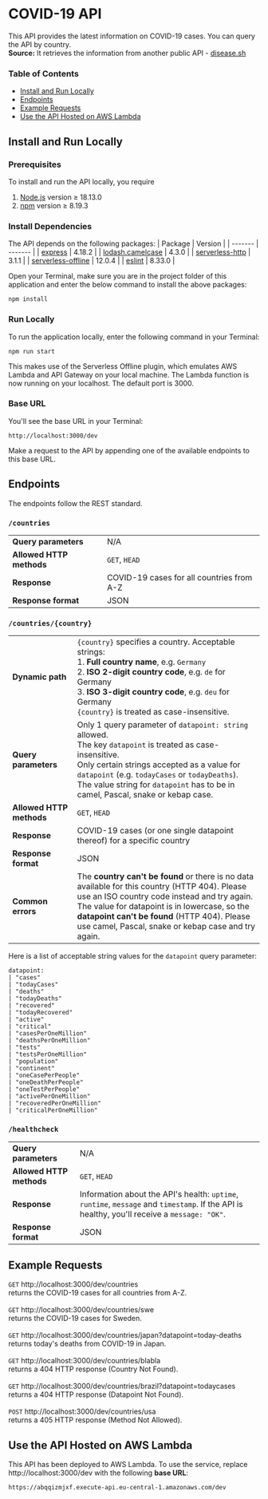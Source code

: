 # COVID-19 API

This API provides the latest information on COVID-19 cases. You can query the API by country.
\
**Source:** It retrieves the information from another public API - [disease.sh](https://disease.sh/)

### Table of Contents

- [Install and Run Locally](#local)
- [Endpoints](#endpoints)
- [Example Requests](#examples)
- [Use the API Hosted on AWS Lambda](#aws)

<a name="local"></a>

## Install and Run Locally

### Prerequisites

To install and run the API locally, you require

1. [Node.js](https://nodejs.org/en/) version ≥ 18.13.0
2. [npm](https://docs.npmjs.com/downloading-and-installing-node-js-and-npm) version ≥ 8.19.3

### Install Dependencies

The API depends on the following packages:
| Package | Version |
| ------- | ------- |
| [express](https://www.npmjs.com/package/express) | 4.18.2 |
| [lodash.camelcase](https://www.npmjs.com/package/lodash.camelcase) | 4.3.0 |
| [serverless-http](https://www.npmjs.com/package/serverless-http) | 3.1.1 |
| [serverless-offline](https://www.npmjs.com/package/serverless-offline) | 12.0.4 |
| [eslint](https://www.npmjs.com/package/eslint) | 8.33.0 |

Open your Terminal, make sure you are in the project folder of this application and enter the below command to install the above packages:

```
npm install
```

### Run Locally

To run the application locally, enter the following command in your Terminal:

```
npm run start
```

This makes use of the Serverless Offline plugin, which emulates AWS Lambda and API Gateway on your local machine. The Lambda function is now running on your localhost. The default port is 3000.

### Base URL

You'll see the base URL in your Terminal:

```
http://localhost:3000/dev
```

Make a request to the API by appending one of the available endpoints to this base URL.

<a name="endpoints"></a>

## Endpoints

The endpoints follow the REST standard.

### `/countries`

|                          |                                           |
| ------------------------ | ----------------------------------------- |
| **Query parameters**     | N/A                                       |
| **Allowed HTTP methods** | `GET`, `HEAD`                             |
| **Response**             | COVID-19 cases for all countries from A-Z |
| **Response format**      | JSON                                      |

### `/countries/{country}`

<!-- prettier-ignore -->
|     |     |
| --- | --- |
| **Dynamic path** | `{country}` specifies a country. Acceptable strings:<br>1. **Full country name**, e.g. `Germany`<br>2. **ISO 2-digit country code**, e.g. `de` for Germany<br>3. **ISO 3-digit country code**, e.g. `deu` for Germany<br>`{country}` is treated as case-insensitive. |
| **Query parameters**     | Only 1 query parameter of `datapoint: string` allowed.<br>The key `datapoint` is treated as case-insensitive.<br>Only certain strings accepted as a value for `datapoint` (e.g. `todayCases` or `todayDeaths`).<br>The value string for `datapoint` has to be in camel, Pascal, snake or kebap case.<br> |
| **Allowed HTTP methods** | `GET`, `HEAD`                                                           |
| **Response**             | COVID-19 cases (or one single datapoint thereof) for a specific country |
| **Response format**      | JSON                                                                    |
| **Common errors**        | The **country can't be found** or there is no data available for this country (HTTP 404). Please use an ISO country code instead and try again.<br>The value for datapoint is in lowercase, so the **datapoint can't be found** (HTTP 404). Please use camel, Pascal, snake or kebap case and try again. |

Here is a list of acceptable string values for the `datapoint` query parameter:

```
datapoint:
| "cases"
| "todayCases"
| "deaths"
| "todayDeaths"
| "recovered"
| "todayRecovered"
| "active"
| "critical"
| "casesPerOneMillion"
| "deathsPerOneMillion"
| "tests"
| "testsPerOneMillion"
| "population"
| "continent"
| "oneCasePerPeople"
| "oneDeathPerPeople"
| "oneTestPerPeople"
| "activePerOneMillion"
| "recoveredPerOneMillion"
| "criticalPerOneMillion"
```

### `/healthcheck`

<!-- prettier-ignore -->
|                          |               |
| ------------------------ | ------------- |
| **Query parameters**     | N/A           |
| **Allowed HTTP methods** | `GET`, `HEAD` |
| **Response**             | Information about the API's health: `uptime`, `runtime`, `message` and `timestamp`. If the API is healthy, you'll receive a `message: "OK"`. |
| **Response format**      | JSON          |

<a name="examples"></a>

## Example Requests

`GET` http://localhost:3000/dev/countries
\
returns the COVID-19 cases for all countries from A-Z.
\
\
`GET` http://localhost:3000/dev/countries/swe
\
returns the COVID-19 cases for Sweden.
\
\
`GET` http://localhost:3000/dev/countries/japan?datapoint=today-deaths
\
returns today's deaths from COVID-19 in Japan.
\
\
`GET` http://localhost:3000/dev/countries/blabla
\
returns a 404 HTTP response (Country Not Found).
\
\
`GET` http://localhost:3000/dev/countries/brazil?datapoint=todaycases
\
returns a 404 HTTP response (Datapoint Not Found).
\
\
`POST` http://localhost:3000/dev/countries/usa
\
returns a 405 HTTP response (Method Not Allowed).

<a name="aws"></a>

## Use the API Hosted on AWS Lambda

This API has been deployed to AWS Lambda. To use the service, replace http://localhost:3000/dev with the following **base URL**:

```
https://abqqizmjxf.execute-api.eu-central-1.amazonaws.com/dev
```
